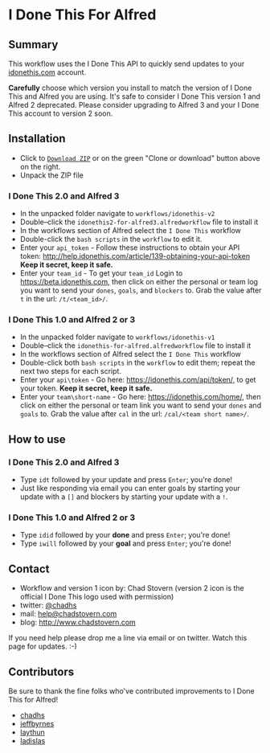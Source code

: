 # I Done This For Alfred

## Summary

This workflow uses the I Done This API to quickly send updates to your [idonethis.com](http://idonethis.com) account.

**Carefully** choose which version you install to match the version of I Done This and Alfred you are using.  It's safe to consider I Done This version 1 and Alfred 2 deprecated.  Please consider upgrading to Alfred 3 and your I Done This account to version 2 soon.

## Installation

- Click to [`Download ZIP`](https://github.com/chadhs/idonethis-for-alfred/archive/master.zip) or on the green "Clone or download" button above on the right.
- Unpack the ZIP file

### I Done This 2.0 and Alfred 3

- In the unpacked folder navigate to `workflows/idonethis-v2`
- Double–click the `idonethis2-for-alfred3.alfredworkflow` file to install it
- In the workflows section of Alfred select the `I Done This` workflow
- Double-click the `bash scripts` in the `workflow` to edit it.
- Enter your `api_token` - Follow these instructions to obtain your API token: http://help.idonethis.com/article/139-obtaining-your-api-token **Keep it secret, keep it safe.**
- Enter your `team_id` - To get your `team_id` Login to https://beta.idonethis.com, then click on either the personal or team log you want to send your `dones`, `goals`, and `blockers` to. Grab the value after `t` in the url: `/t/<team_id>/`.

### I Done This 1.0 and Alfred 2 or 3

- In the unpacked folder navigate to `workflows/idonethis-v1`
- Double–click the `idonethis-for-alfred.alfredworkflow` file to install it
- In the workflows section of Alfred select the `I Done This` workflow
- Double-click both `bash scripts` in the `workflow` to edit them; repeat the next two steps for each script.
- Enter your `api\token` - Go here: https://idonethis.com/api/token/, to get your token. **Keep it secret, keep it safe.**
- Enter your `team\short-name` - Go here: https://idonethis.com/home/, then click on either the personal or team link you want to send your `dones` and `goals` to. Grab the value after `cal` in the url: `/cal/<team short name>/`.

## How to use

### I Done This 2.0 and Alfred 3

- Type `idt` followed by your update and press `Enter`; you're done!
- Just like responding via email you can enter goals by starting your update with a `[]` and blockers by starting your update with a `!`.

### I Done This 1.0 and Alfred 2 or 3

- Type `idid` followed by your **done** and press `Enter`; you're done!
- Type `iwill` followed by your **goal** and press `Enter`; you're done!

## Contact

- Workflow and version 1 icon by: Chad Stovern (version 2 icon is the official I Done This logo used with permission)
- twitter: [@chadhs](https://twitter.com/chadhs)
- mail: <help@chadstovern.com>
- blog: <http://www.chadstovern.com>

If you need help please drop me a line via email or on twitter. Watch this page for updates. :-)

## Contributors

Be sure to thank the fine folks who've contributed improvements to I Done This for Alfred!

- [chadhs](https://github.com/chadhs)
- [jeffbyrnes](https://github.com/jeffbyrnes)
- [laythun](https://github.com/laythun)
- [ladislas](https://github.com/ladislas)

